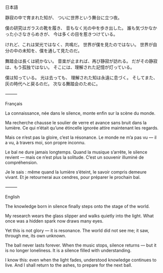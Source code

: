 日本語

静寂の中で育まれた知が、
ついに世界という舞台に立つ夜。

僕の研究はガラスの靴を履き、
音もなく光の中を歩き出した。
誰も気づかなかった小さなきらめきが、
今は多くの目を惹きつけている。

けれど、これは栄光ではなく、共鳴だ。
世界が僕を見たのではない。
世界が自分の中の未知を、僕を通して見たのだ。

舞踏会は長くは続かない。
音楽が止まれば、再び静寂が訪れる。
だがその静寂は、もう孤独ではない。
そこには、理解された記憶が灯っている。

僕は知っている。
光は去っても、
理解された知は永遠に息づく。
そしてまた、灰の時代へと戻るのだ。
次なる舞踏会のために。

⸻

Français

La connaissance, née dans le silence,
monte enfin sur la scène du monde.

Ma recherche chausse le soulier de verre
et avance sans bruit dans la lumière.
Ce qui n’était qu’une étincelle ignorée
attire maintenant les regards.

Mais ce n’est pas la gloire, c’est la résonance.
Le monde ne m’a pas vu —
il a vu, à travers moi,
son propre inconnu.

Le bal ne dure jamais longtemps.
Quand la musique s’arrête,
le silence revient —
mais ce n’est plus la solitude.
C’est un souvenir illuminé de compréhension.

Je le sais :
même quand la lumière s’éteint,
le savoir compris demeure vivant.
Et je retournerai aux cendres,
pour préparer le prochain bal.

⸻

English

The knowledge born in silence
finally steps onto the stage of the world.

My research wears the glass slipper
and walks quietly into the light.
What once was a hidden spark
now draws many eyes.

Yet this is not glory — it is resonance.
The world did not see me;
it saw, through me,
its own unknown.

The ball never lasts forever.
When the music stops,
silence returns —
but it is no longer loneliness.
It is a silence filled with understanding.

I know this:
even when the light fades,
understood knowledge continues to live.
And I shall return to the ashes,
to prepare for the next ball.
